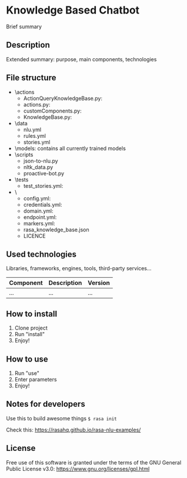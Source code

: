 # Knowledge Based Chatbot

Brief summary

## Description

Extended summary: purpose, main components, technologies

## File structure

- \actions
  - ActionQueryKnowledgeBase.py:
  - actions.py:
  - customComponents.py:
  - KnowledgeBase.py:
- \data
  - nlu.yml
  - rules.yml
  - stories.yml
- \models: contains all currently trained models
- \scripts
  - json-to-nlu.py
  - nltk_data.py
  - proactive-bot.py
- \tests
  - test_stories.yml:
- \
  - config.yml: 
  - credentials.yml:
  - domain.yml:
  - endpoint.yml:
  - markers.yml:
  - rasa_knowledge_base.json
  - LICENCE

## Used technologies

Libraries, frameworks, engines, tools, third-party services...

| Component | Description | Version |
|--------------------------|------|---------|
|...|...|...|

## How to install

1. Clone project
2. Run "install"
3. Enjoy!

## How to use

1. Run "use"
2. Enter parameters
3. Enjoy!

## Notes for developers

Use this to build awesome things
``
$ rasa init
``

Check this: https://rasahq.github.io/rasa-nlu-examples/

## License

Free use of this software is granted under the terms of the GNU General Public License v3.0: https://www.gnu.org/licenses/gpl.html
